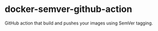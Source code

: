 # docker-semver-github-action
GitHub action that build and pushes your images using SemVer tagging.
